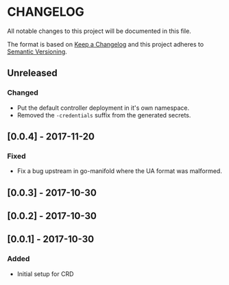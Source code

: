 # CHANGELOG

All notable changes to this project will be documented in this file.

The format is based on [Keep a Changelog](http://keepachangelog.com/)
and this project adheres to [Semantic Versioning](http://semver.org/).

## Unreleased

### Changed

- Put the default controller deployment in it's own namespace.
- Removed the `-credentials` suffix from the generated secrets.

## [0.0.4] - 2017-11-20

### Fixed

- Fix a bug upstream in go-manifold where the UA format was malformed.

## [0.0.3] - 2017-10-30

## [0.0.2] - 2017-10-30

## [0.0.1] - 2017-10-30

### Added

- Initial setup for CRD
